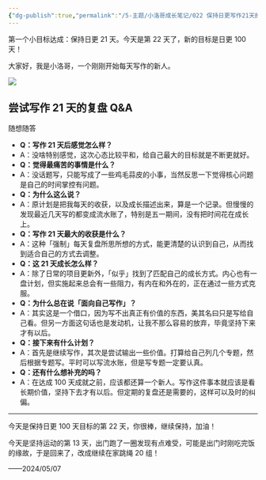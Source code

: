 ```yaml
---
{"dg-publish":true,"permalink":"/5-主题/小洛哥成长笔记/022 保持日更写作21天的感受！/","tags":["小洛哥成长笔记"],"noteIcon":1,"created":"2024-05-07","updated":"2024-05-07"}
---
```


第一个小目标达成：保持日更 21 天。今天是第 22 天了，新的目标是日更 100 天！

大家好，我是小洛哥，一个刚刚开始每天写作的新人。

![](https://images-ext-1.discordapp.net/external/ekiChd6uIENYr1c5hDDOdl_FHFFMQfCZ1SAz5ydW57A/%3Frk3s%3D18ea6f23%26x-expires%3D1746633511%26x-signature%3DNBLRApR4ll15CU%252Ff4ZBkWB186SA%253D/https/p16-flow-sign-va.ciciai.com/ocean-cloud-tos-us/cb34b6d96b264a5ab9af0689feb27d6f.png~tplv-6bxrjdptv7-image.png?format=webp&quality=lossless)

## 尝试写作 21 天的复盘 Q&A
随想随答
- **Q：写作 21 天后感觉怎么样？**
- A：没啥特别感觉，这次心态比较平和，给自己最大的目标就是不断更就好。
- **Q：觉得最痛苦的事情是什么？**
- A：没话题写，只能写成了一些鸡毛蒜皮的小事，当然反思一下觉得核心问题是自己的时间掌控有问题。
- **Q：为什么这么说？**
- A：原计划是把我每天的收获，以及成长描述出来，算是一个记录。但慢慢的发现最近几天写的都变成流水账了，特别是五一期间，没有把时间花在成长上。
- **Q：写作 21 天最大的收获是什么？**
- A：这种「强制」每天复盘所思所想的方式，能更清楚的认识到自己，从而找到适合自己的方式去调整。
- **Q：这 21 天成长怎么样？**
- A：除了日常的项目更新外，「似乎」找到了匹配自己的成长方式。内心也有一盘计划，但实施起来总会有一些阻力，有内在和外在的，正在通过一些方式克服。
- **Q：为什么总在说「面向自己写作」？**
- A：其实这是一个借口，因为写不出真正有价值的东西，美其名曰只是写给自己看。但另一方面这句话也是发动机，让我不那么容易的放弃，毕竟坚持下来才有以后。
- **Q：接下来有什么计划？**
- A：首先是继续写作，其次是尝试输出一些价值。打算给自己列几个专题，然后根据专题写。平时可以写流水账，但是写专题一定要认真。
- **Q：还有什么想补充的吗？**
- A：在达成 100 天成就之前，应该都还算一个新人。写作这件事本就应该是看长期价值，坚持下去才有以后。但定期的复盘还是需要的，这样可以及时的纠偏。

---

今天是保持日更 100 天目标的第 22 天，你很棒，继续保持，加油！

今天是坚持运动的第 13 天，出门跑了一圈发现有点难受，可能是出门时刚吃完饭的缘故，于是回来了，改成继续在家跳绳 20 组！

——2024/05/07